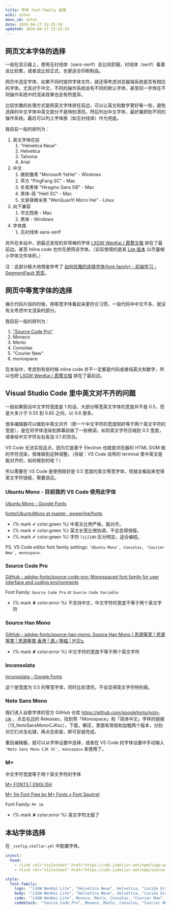 ```yaml
---
title: 字体 font-family 选择
wiki: notes
menu_id: notes
date: 2024-04-17 22:25:24
updated: 2024-04-17 22:25:24
---
```

## 网页文本字体的选择

一般在显示器上，使用无衬线体（sans-serif）会比较舒服，衬线体（serif）看着会比较累，或者说比较正式，也更适合印刷制品。

网页中选定字体，如果不同时提供字体文件，就还得考虑浏览器端系统是否有相应的字体。尤其对于中文，不同的操作系统会有不同的默认字体，甚至同一字体在不同操作系统中的渲染效果也会有所差异。

比较优雅的处理方式是把英文字体排在前边，可以让英文和数字更好看一些，避免选择的中文字体中英文部分不是特别漂亮。然后列出中文字体，最好兼顾到不同的操作系统。最后可以列上字体族（如无衬线体）作为兜底。

我目前一般的排列为：

1. 英文字体在前
   1. "Helvetica Neue"
   2. Helvetica
   3. Tahoma
   4. Arial
2. 中文
   1. 微软雅黑 "Microsoft YaHei" - Windows
   2. 苹方 "PingFang SC" - Mac
   3. 冬青黑体 "Hiragino Sans GB" - Mac
   4. 黑体-简 "Heiti SC" - Mac
   5. 文泉驿微米黑 "WenQuanYi Micro Hei" - Linux
3. 向下兼容
   1. 华文西黑 - Mac
   2. 黑体 - Windows
4. 字体族
   1. 无衬线体 sans-serif

另外在本站中，把最近发现的非常棒的字体 [LXGW WenKai / 霞鹜文楷](https://github.com/lxgw/LxgwWenKai) 排在了最前边。甚至 inline code 也优先使用该字体。（实际使用的是其 [Lite 版本](https://github.com/lxgw/LxgwWenKai-Lite) 以尽量缩小字体文件体积。）

注：这部分极大地借鉴参考了 [如何优雅的选择字体(font-family) - 前端学习 - SegmentFault 思否](https://segmentfault.com/a/1190000006110417)。

## 网页中等宽字体的选择

展示代码片段的时候，用等宽字体看起来更符合习惯。一般代码中中文不多，就没有太考虑中文渲染的部分。

我目前一般的排列为：

1. ["Source Code Pro"](https://github.com/adobe-fonts/source-code-pro)
2. Monaco
3. Menlo
4. Consolas
5. "Courier New"
6. monospace

在本站中，考虑到有些时候 inline code 并不一定都是代码或者纯英文和数字，所以也把 [LXGW WenKai / 霞鹜文楷](https://github.com/lxgw/LxgwWenKai) 排在了最前边。

## Visual Studio Code 里中英文对不齐的问题

一般如果假设中文字符宽度是 1 的话，大部分等宽英文字体的宽度并不是 0.5，而是大多介于 0.55 到 0.65 之间，以 0.6 居多。

很多编辑器可以做到中英文对齐（即一个中文字符的宽度刚好等于两个英文字符的宽度），是在将字体渲染到屏幕前做了一些微调，如将英文字符压缩到 0.5 宽度，或者给中文字符左右各加 0.1 的空白。

VS Code 无法实现这点，因为它是基于 Electron 也就是浏览器的 HTML DOM 做的字符渲染，很难做到这种调整。（存疑：VS Code 自带的 terminal 里中英文是能对齐的，如何做到的呢？）

所以需要在 VS Code 是使用刚好是 0.5 宽度的英文等宽字体，但就会看起来觉得英文字符很瘦，需要适应。

### Ubuntu Mono - 目前我的 VS Code 使用此字体

[Ubuntu Mono - Google Fonts](https://fonts.google.com/specimen/Ubuntu+Mono)

[fonts/UbuntuMono at master · powerline/fonts](https://github.com/powerline/fonts/tree/master/UbuntuMono)

- {% mark ✔ color:green %} 中英文比例严格，能对齐。
- {% mark ✔ color:green %} 英文长宽比很协调，不会显得很瘦。
- {% mark ✔ color:green %} 字符 `liLI10O` 区分明显，适合编程。

PS. VS Code editor font family settings: `'Ubuntu Mono', Consolas, 'Courier New', monospace`.

### Source Code Pro

[GitHub - adobe-fonts/source-code-pro: Monospaced font family for user interface and coding environments](https://github.com/adobe-fonts/source-code-pro)

Font Family: `Source Code Pro` or `Source Code Variable`

- {% mark ✘ color:error %} 不支持中文，中文字符的宽度不等于两个英文字符

### Source Han Mono

[GitHub - adobe-fonts/source-han-mono: Source Han Mono | 思源等宽 | 思源等寬 | 思源等寬 香港 | 源ノ等幅 | 본모노](https://github.com/adobe-fonts/source-han-mono)

- {% mark ✘ color:error %} 中文字符的宽度不等于两个英文字符

### Inconsolata

[Inconsolata - Google Fonts](https://fonts.google.com/specimen/Inconsolata)

这个是宽度为 0.5 的等宽字体，同时比较漂亮，不会显得英文字符特别瘦。

### Noto Sans Mono

我们进入谷歌字体的官方 GitHub 仓库 <https://github.com/googlefonts/noto-cjk> ，点击右边的 Releases，找到带「Monospace」和「简体中文」字样的链接（13_NotoSansMonoCJKsc），下载，解压，里面有常规和加粗两个版本，分别对它们点击右键，再点击安装，即可安装完成。

重启编辑器，就可以从字体设置中选择，或者在 VS Code 的字体设置中手动输入 `'Noto Sans Mono CJK SC', monospace` 来使用了。

### M+

中文字符宽度等于两个英文字符的字体

[M+ FONTS | ENGLISH](http://mplus-fonts.osdn.jp/about-en.html)

[M+ 1m Font Free by M+ Fonts » Font Squirrel](https://www.fontsquirrel.com/fonts/m-1m)

Font Family: `M+ 1m`

- {% mark ✘ color:error %} 英文字符太瘦了

## 本站字体选择

在 `_config.stellar.yml` 中配置字体。

``` yaml
inject:
  head:
    - <link rel="stylesheet" href="https://cdn.jsdelivr.net/npm/lxgw-wenkai-lite-webfont@1.1.0/style.css">
    - <link rel="stylesheet" href="https://cdn.jsdelivr.net/npm/source-code-pro@2.38.0/source-code-pro.min.css">

style:
  font-family:
    logo: '"LXGW WenKai Lite", "Helvetica Neue", Helvetica, "Lucida Grande", Lucida, Tahoma, Arial, "Microsoft YaHei", "PingFang SC", "Hiragino Sans GB", "Heiti SC", "WenQuanYi Micro Hei", STXiHei, SimHei, sans-serif'
    body: '"LXGW WenKai Lite", "Helvetica Neue", Helvetica, "Lucida Grande", Lucida, Tahoma, Arial, "Microsoft YaHei", "PingFang SC", "Hiragino Sans GB", "Heiti SC", "WenQuanYi Micro Hei", STXiHei, SimHei, sans-serif'
    code: '"LXGW WenKai Lite", Monaco, Menlo, Consolas, "Courier New", monospace'
    codeblock: '"Source Code Pro", Monaco, Menlo, Consolas, "Courier New", monospace'
```
